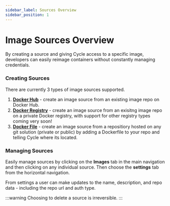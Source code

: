 ```yaml
---
sidebar_label: Sources Overview
sidebar_position: 1
---
```


# Image Sources Overview
By creating a source and giving Cycle access to a specific image, developers can easily reimage containers without constantly managing credentials.

### Creating Sources
There are currently 3 types of image sources supported.

1. **[Docker Hub](/docs/images/sources/dockerhub-source)** - create an image source from an existing image repo on Docker Hub.
2. **[Docker Registry](/docs/images/sources/docker-registry-source)** - create an image source from an exisitng image repo on a private Docker registry, with support for other registry types coming very soon!
3. **[Docker File](/docs/images/sources/dockerfile-source)** - create an image source from a repositiory hosted on any git solution (private or public) by adding a Dockerfile to your repo and telling Cycle where its located.


### Managing Sources
Easily manage sources by clicking on the **Images** tab in the main navigation and then clicking on any individual source. Then choose the **settings** tab from the horizontal navigation.


From settings a user can make updates to the name, description, and repo data - including the repo url and auth type.

:::warning
Choosing to delete a source is irreversible.
:::

